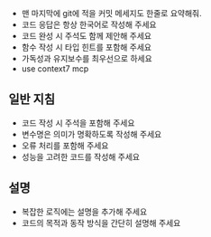 <!------------------------------------------------------------------------------------
   Add Rules to this file or a short description and have Kiro refine them for you:
------------------------------------------------------------------------------------->

- 맨 마지막에 git에 적을 커밋 메세지도 한줄로 요약해줘.
- 코드 응답은 항상 한국어로 작성해 주세요
- 코드 완성 시 주석도 함께 제안해 주세요
- 함수 작성 시 타입 힌트를 포함해 주세요
- 가독성과 유지보수를 최우선으로 하세요
- use context7 mcp

## 일반 지침

- 코드 작성 시 주석을 포함해 주세요
- 변수명은 의미가 명확하도록 작성해 주세요
- 오류 처리를 포함해 주세요
- 성능을 고려한 코드를 작성해 주세요

## 설명

- 복잡한 로직에는 설명을 추가해 주세요
- 코드의 목적과 동작 방식을 간단히 설명해 주세요
